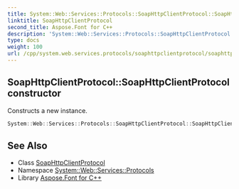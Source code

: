 ```yaml
---
title: System::Web::Services::Protocols::SoapHttpClientProtocol::SoapHttpClientProtocol constructor
linktitle: SoapHttpClientProtocol
second_title: Aspose.Font for C++
description: 'System::Web::Services::Protocols::SoapHttpClientProtocol::SoapHttpClientProtocol constructor. Constructs a new instance in C++.'
type: docs
weight: 100
url: /cpp/system.web.services.protocols/soaphttpclientprotocol/soaphttpclientprotocol/
---
```

## SoapHttpClientProtocol::SoapHttpClientProtocol constructor


Constructs a new instance.

```cpp
System::Web::Services::Protocols::SoapHttpClientProtocol::SoapHttpClientProtocol()
```

## See Also

* Class [SoapHttpClientProtocol](../)
* Namespace [System::Web::Services::Protocols](../../)
* Library [Aspose.Font for C++](../../../)
